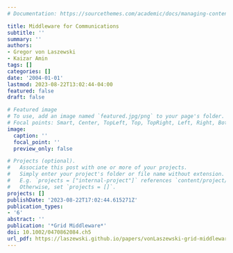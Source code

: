 ```yaml
---
# Documentation: https://sourcethemes.com/academic/docs/managing-content/

title: Middleware for Communications
subtitle: ''
summary: ''
authors:
- Gregor von Laszewski
- Kaizar Amin
tags: []
categories: []
date: '2004-01-01'
lastmod: 2023-08-22T13:02:44-04:00
featured: false
draft: false

# Featured image
# To use, add an image named `featured.jpg/png` to your page's folder.
# Focal points: Smart, Center, TopLeft, Top, TopRight, Left, Right, BottomLeft, Bottom, BottomRight.
image:
  caption: ''
  focal_point: ''
  preview_only: false

# Projects (optional).
#   Associate this post with one or more of your projects.
#   Simply enter your project's folder or file name without extension.
#   E.g. `projects = ["internal-project"]` references `content/project/deep-learning/index.md`.
#   Otherwise, set `projects = []`.
projects: []
publishDate: '2023-08-22T17:02:44.615271Z'
publication_types:
- '6'
abstract: ''
publication: '*Grid Middleware*'
doi: 10.1002/0470862084.ch5
url_pdf: https://laszewski.github.io/papers/vonLaszewski-grid-middleware.pdf
---
```

